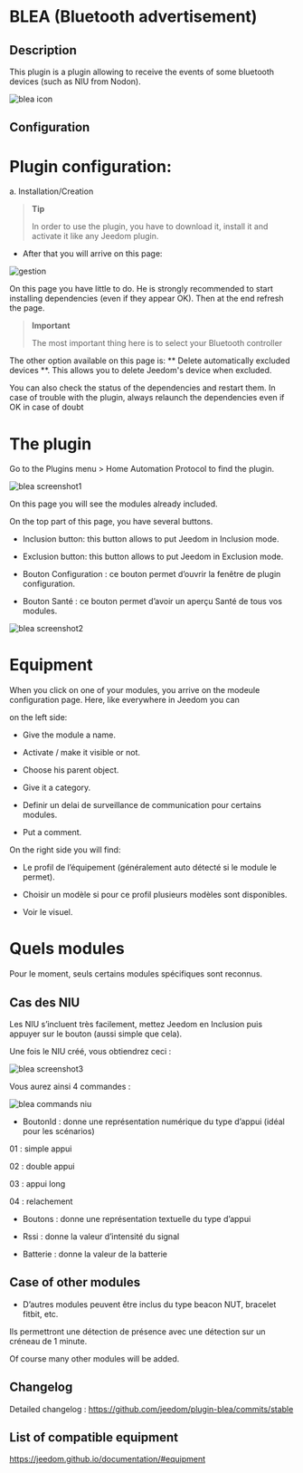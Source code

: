BLEA (Bluetooth advertisement) 
==============================

Description
-----------

This plugin is a plugin allowing to receive the events of some bluetooth devices (such as NIU from Nodon).

![blea icon](../images/blea_icon.png)

Configuration
-------------

Plugin configuration:
========================

a. Installation/Creation

> **Tip**
>
> In order to use the plugin, you have to download it, install it and
> activate it like any Jeedom plugin.

-   After that you will arrive on this page:

![gestion](../images/gestion.jpg)

On this page you have little to do. He is strongly recommended to start installing dependencies (even if they appear OK). Then at the end refresh the page.

> **Important**
>
> The most important thing here is to select your Bluetooth 
> controller

The other option available on this page is: ** Delete
automatically excluded devices **. This allows you to delete
Jeedom's device when excluded.

You can also check the status of the dependencies and restart them.
In case of trouble with the plugin, always relaunch the dependencies even if OK 
in case of doubt

The plugin
=========

Go to the Plugins menu &gt; Home Automation Protocol to find
the plugin.

![blea screenshot1](../images/blea_screenshot1.jpg)

On this page you will see the modules already included.

On the top part of this page, you have several buttons.

-   Inclusion button: this button allows to put Jeedom in Inclusion mode.

-   Exclusion button: this button allows to put Jeedom in Exclusion mode.

-   Bouton Configuration : ce bouton permet d’ouvrir la fenêtre de
    plugin configuration.

-   Bouton Santé : ce bouton permet d’avoir un aperçu Santé de tous
    vos modules.

![blea screenshot2](../images/blea_screenshot2.jpg)

Equipment
==========

When you click on one of your modules, you arrive on the modeule configuration page. Here, like everywhere in Jeedom you can 

on the left side:

-   Give the module a name.

-   Activate / make it visible or not.

-   Choose his parent object.

-   Give it a category.

-   Definir un delai de surveillance de communication pour
    certains modules.

-   Put a comment.

On the right side you will find:

-   Le profil de l’équipement (généralement auto détecté si le module
    le permet).

-   Choisir un modèle si pour ce profil plusieurs modèles
    sont disponibles.

-   Voir le visuel.

Quels modules 
=============

Pour le moment, seuls certains modules spécifiques sont reconnus.

Cas des NIU 
-----------

Les NIU s’incluent très facilement, mettez Jeedom en Inclusion puis
appuyer sur le bouton (aussi simple que cela).

Une fois le NIU créé, vous obtiendrez ceci :

![blea screenshot3](../images/blea_screenshot3.jpg)

Vous aurez ainsi 4 commandes :

![blea commands niu](../images/blea_commands_niu.jpg)

-   BoutonId : donne une représentation numérique du type d’appui (idéal
    pour les scénarios)

01 : simple appui

02 : double appui

03 : appui long

04 : relachement

-   Boutons : donne une représentation textuelle du type d’appui

-   Rssi : donne la valeur d’intensité du signal

-   Batterie : donne la valeur de la batterie

Case of other modules
--------------------

-   D’autres modules peuvent être inclus du type beacon NUT, bracelet
    fitbit, etc.

Ils permettront une détection de présence avec une détection sur un
créneau de 1 minute.

Of course many other modules will be added.

Changelog
---------

Detailed changelog :
<https://github.com/jeedom/plugin-blea/commits/stable>

List of compatible equipment
---------------------------------

<https://jeedom.github.io/documentation/#equipment>
